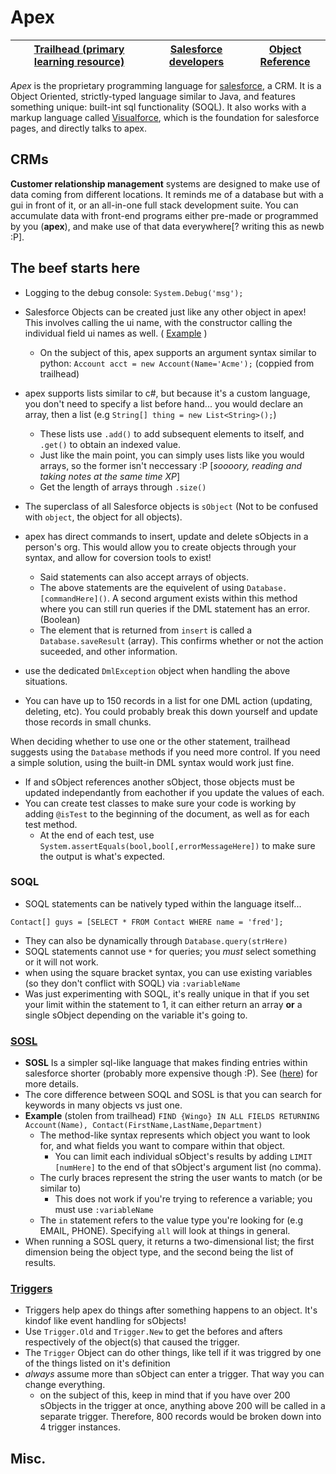 # Apex

[Trailhead (primary learning resource)](https://trailhead.salesforce.com/) | [Salesforce developers](https://developer.salesforce.com) | [Object Reference](https://developer.salesforce.com/docs/atlas.en-us.218.0.object_reference.meta/object_reference/sforce_api_objects_concepts.htm)
-|-|-

*Apex* is the proprietary programming language for [salesforce](http://salesforce.com/), a CRM. It is a Object Oriented, strictly-typed language similar to Java, and features something unique: built-int sql functionality (SOQL). It also works with a markup language called [Visualforce](./visualforce.md), which is the foundation for salesforce pages, and directly talks to apex.

## CRMs

**Customer relationship management** systems are designed to make use of data coming from different locations. It reminds me of a database but with a gui in front of it, or an all-in-one full stack development suite. You can accumulate data with front-end programs either pre-made or programmed by you (**apex**), and make use of that data everywhere[? writing this as newb :P].

## The beef starts here

* Logging to the debug console: `System.Debug('msg');`
* Salesforce Objects can be created just like any other object in apex! This involves calling the ui name, with the constructor calling the individual field ui names as well. ( [Example](https://trailhead.salesforce.com/content/learn/modules/developer_console/developer_console_queries?trail_id=force_com_dev_beginner#Tdxn4tBK-heading4) )
    * On the subject of this, apex supports an argument syntax similar to python: `Account acct = new Account(Name='Acme');` (coppied from trailhead)
* apex supports lists similar to c#, but because it's a custom language, you don't need to specify a list before hand... you would declare an array, then a list (e.g `String[] thing = new List<String>();`)
    * These lists use `.add()` to add subsequent elements to itself, and `.get()` to obtain an indexed value.
    * Just like the main point, you can simply uses lists like you would arrays, so the former isn't neccessary :P [*soooory, reading and taking notes at the same time XP*]
    * Get the length of arrays through `.size()`
* The superclass of all Salesforce objects is `sObject` (Not to be confused with `object`, the object for all objects).

* apex has direct commands to insert, update and delete sObjects in a person's org. This would allow you to create objects through your syntax, and allow for coversion tools to exist!
    * Said statements can also accept arrays of objects.
    * The above statements are the equivelent of using `Database.[commandHere]()`. A second argument exists within this method where you can still run queries if the DML statement has an error. (Boolean)
    * The element that is returned from `insert` is called a `Database.saveResult` (array). This confirms whether or not the action suceeded, and other information.
* use the dedicated `DmlException` object when handling the above situations.
* You can have up to 150 records in a list for one DML action (updating, deleting, etc). You could probably break this down yourself and update those records in small chunks.

When deciding whether to use one or the other statement, trailhead suggests using the `Database` methods if you need more control. If you need a simple solution, using the built-in DML syntax would work just fine.

* If and sObject references another sObject, those objects must be updated independantly from eachother if you update the values of each.
* You can create test classes to make sure your code is working by adding `@isTest` to the beginning of the document, as well as for each test method.
    * At the end of each test, use `System.assertEquals(bool,bool[,errorMessageHere])` to make sure the output is what's expected.
### SOQL
* SOQL statements can be natively typed within the language itself...
```apex
Contact[] guys = [SELECT * FROM Contact WHERE name = 'fred'];
```
* They can also be dynamically through `Database.query(strHere)`
* SOQL statements cannot use `*` for queries; you *must* select something or it will not work.
* when using the square bracket syntax, you can use existing variables (so they don't conflict with SOQL) via `:variableName`
* Was just experimenting with SOQL, it's really unique in that if you set your limit within the statement to 1, it can either return an array **or** a single sObject depending on the variable it's going to.

### [SOSL](https://trailhead.salesforce.com/content/learn/modules/apex_database/apex_database_sosl?trail_id=force_com_dev_beginner)
* **SOSL** Is a simpler sql-like language that makes finding entries within salesforce shorter (probably more expensive though :P). See ([here](https://trailhead.salesforce.com/content/learn/modules/developer_console/developer_console_queries?trail_id=force_com_dev_beginner#Tdxn4tBK-heading6)) for more details.
* The core difference between SOQL and SOSL is that you can search for keywords in many objects vs just one.
* **Example** (stolen from trailhead) `FIND {Wingo} IN ALL FIELDS RETURNING Account(Name), Contact(FirstName,LastName,Department)`
    * The method-like syntax represents which object you want to look for, and what fields you want to compare within that object.
        * You can limit each individual sObject's results by adding `LIMIT [numHere]` to the end of that sObject's argument list (no comma).
    * The curly braces represent the string the user wants to match (or be similar to)
        * This does not work if you're trying to reference a variable; you must use `:variableName`
    * The `in` statement refers to the value type you're looking for (e.g EMAIL, PHONE). Specifying `all` will look at things in general.
* When running a SOSL query, it returns a two-dimensional list; the first dimension being the object type, and the second being the list of results.

### [Triggers](https://trailhead.salesforce.com/content/learn/modules/apex_triggers?trail_id=force_com_dev_beginner)
* Triggers help apex do things after something happens to an object. It's kindof like event handling for sObjects!
* Use `Trigger.Old` and `Trigger.New` to get the befores and afters respectively of the object(s) that caused the trigger.
* The `Trigger` Object can do other things, like tell if it was triggred by one of the things listed on it's definition
* *always* assume more than sObject can enter a trigger. That way you can change everything.
    * on the subject of this, keep in mind that if you have over 200 sObjects in the trigger at once, anything above 200 will be called in a separate trigger. Therefore, 800 records would be broken down into 4 trigger instances.


## Misc.

